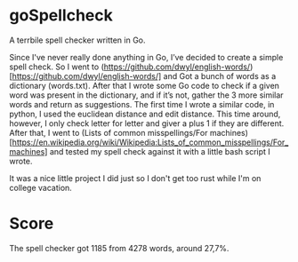 # goSpellcheck

A terrbile spell checker written in Go.

Since I've never really done anything in Go, I’ve decided to create a simple spell check. So I went to (https://github.com/dwyl/english-words/)[https://github.com/dwyl/english-words/] and Got a bunch of words as a dictionary (words.txt). After that I wrote some Go code to check if a given word was present in the dictionary, and if it’s not, gather the 3 more similar words and return as suggestions. The first time I wrote a similar code, in python, I used the euclidean distance and edit distance. This time around, however, I only check letter for letter and giver a plus 1 if they are different. After that, I went to (Lists of common misspellings/For machines)[https://en.wikipedia.org/wiki/Wikipedia:Lists_of_common_misspellings/For_machines] and tested my spell check against it with a little bash script I wrote.

It was a nice little project I did just so I don't get too rust while I'm on college vacation.

# Score

The spell checker got 1185 from 4278 words, around 27,7%.
